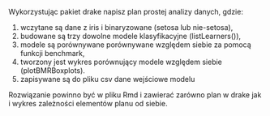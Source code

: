 Wykorzystując pakiet drake napisz plan prostej analizy danych, gdzie:
1) wczytane są dane z iris i binaryzowane (setosa lub nie-setosa),
2) budowane są trzy dowolne modele klasyfikacyjne (listLearners()),
3) modele są porównywane porównywane względem siebie za pomocą funkcji benchmark,
4) tworzony jest wykres porównujący modele względem siebie (plotBMRBoxplots).
5) zapisywane są do pliku csv dane wejściowe modelu

Rozwiązanie powinno być w pliku Rmd i zawierać zarówno plan w drake jak i wykres zależności elementów planu od siebie. 
